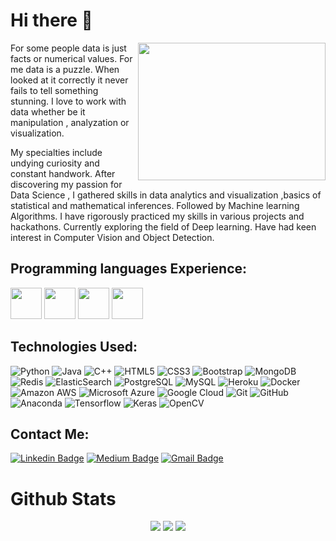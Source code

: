 <div style="inline">
<h1> Hi there 👋 </h1>
<img src="https://yyb7613mjr31k8vxr4692ftk-wpengine.netdna-ssl.com/wp-content/uploads/2020/09/d6aa5176-statistics-for-data-science-courses.gif" width="300px" height="220px" align="right">
<p> For some people data is just facts or numerical values. For me data is a puzzle. When looked at it correctly it never fails to tell something stunning. I love to work with data whether be it manipulation , analyzation or visualization.</p>
  
<p> My specialties include undying curiosity and constant handwork. After discovering my passion for Data Science , I gathered skills in data analytics and visualization ,basics of statistical and mathematical inferences. Followed by Machine learning Algorithms. I have rigorously practiced my skills in various projects and hackathons.
Currently exploring the field of Deep learning. Have had keen interest in Computer Vision and Object Detection. </p>
</div>

<p style="inline">

## Programming languages Experience: 
<div style="inline">
<img src="https://seeklogo.com/images/C/c-logo-1B1817C041-seeklogo.com.png" width="50px" height="50px">
<img src="https://seeklogo.com/images/C/c-programming-language-logo-9B32D017B1-seeklogo.com.png" width="50px" height="50px">
<img src="https://seeklogo.com/images/P/python-logo-A32636CAA3-seeklogo.com.png" width="50px" height="50px">
<img src="https://www.r-project.org/logo/Rlogo.png" width="50px" height="50px">  
</div>

## Technologies Used: 
![Python](https://img.shields.io/badge/-Python-black?style=flat-square&logo=Python)
![Java](https://img.shields.io/badge/-java-E34A86?style=flat-square&logo=java)
![C++](https://img.shields.io/badge/-C++-00599C?style=flat-square&logo=c)
![HTML5](https://img.shields.io/badge/-HTML5-E34F26?style=flat-square&logo=html5&logoColor=white)
![CSS3](https://img.shields.io/badge/-CSS3-1572B6?style=flat-square&logo=css3)
![Bootstrap](https://img.shields.io/badge/-Bootstrap-563D7C?style=flat-square&logo=bootstrap)
![MongoDB](https://img.shields.io/badge/-MongoDB-black?style=flat-square&logo=mongodb)
![Redis](https://img.shields.io/badge/-Redis-black?style=flat-square&logo=Redis)
![ElasticSearch](https://img.shields.io/badge/-ElasticSearch-005571?style=flat-square&logo=elasticsearch)
![PostgreSQL](https://img.shields.io/badge/-PostgreSQL-336791?style=flat-square&logo=postgresql)
![MySQL](https://img.shields.io/badge/-MySQL-black?style=flat-square&logo=mysql)
![Heroku](https://img.shields.io/badge/-Heroku-430098?style=flat-square&logo=heroku)
![Docker](https://img.shields.io/badge/-Docker-black?style=flat-square&logo=docker)
![Amazon AWS](https://img.shields.io/badge/Amazon%20AWS-232F3E?style=flat-square&logo=amazon-aws)
![Microsoft Azure](https://img.shields.io/badge/Microsoft%20Azure-232F7E?style=flat-square&logo=microsoft-azure)
![Google Cloud](https://img.shields.io/badge/Google%20Cloud-black?style=flat-square&logo=google-cloud)
![Git](https://img.shields.io/badge/-Git-black?style=flat-square&logo=git)
![GitHub](https://img.shields.io/badge/-GitHub-181717?style=flat-square&logo=github)
![Anaconda](https://img.shields.io/badge/-Anaconda-darkblue?style=flat-square&logo=Anaconda)
![Tensorflow](https://img.shields.io/badge/-Tensorflow-darkblue?style=flat-square&logo=Tensorflow)
![Keras](https://img.shields.io/badge/-Keras-darkblue?style=flat-square&logo=Keras)
![OpenCV](https://img.shields.io/badge/-OpenCV-darkblue?style=flat-square&logo=OpenCV)
</p>

## Contact Me:
[![Linkedin Badge](https://img.shields.io/badge/-mitultandon-blue?style=flat-square&logo=Linkedin&logoColor=white&link=https://www.linkedin.com/in/mitul-tandon-240842177/)](https://www.linkedin.com/in/mitul-tandon-240842177/)
[![Medium Badge](https://img.shields.io/badge/-@mitultandon-03a57a?style=flat-square&labelColor=000000&logo=Medium&link=https://medium.com/@mitultandon)](https://medium.com/@mitultandon)
[![Gmail Badge](https://img.shields.io/badge/-mitultandon@gmail.com-c14438?style=flat-square&logo=Gmail&logoColor=white&link=mailto:mitultandon@gmail.com)](mailto:mitultandon@gmail.com)
  
<!-- <p>Side Skills :- 
<br> 
1) Technical Writing <br>
2) Website Development ( Backend - Flask Framework | Front end for ML - Plotly ) <br> 
3) Graphic Designing ( Software's/Tools - Adobe Photoshop , Illustrator , Canva ) <br> 
</p> -->
<h1> Github Stats </h1>
<p align="center">
  <img src ="https://github-readme-stats.vercel.app/api?username=mitul01&show_icons=true&count_private=true&theme=darcula&hide_border=true&hide=issues,contribs&bg_color=00000000">
  <img src ="https://github-readme-stats.vercel.app/api/top-langs/?username=mitul01&layout=compact&hide_border=true&theme=darcula&bg_color=00000000&langs_count=6&hide=jupyter%20notebook,tex,css,php">
  <img src ="https://github-readme-streak-stats.herokuapp.com?user=mitul01&theme=darcula&hide_border=true&background=FFFFFF00">
  <br>
  <br>
</p>
<!--
**mitul01/mitul01** is a ✨ _special_ ✨ repository because its `README.md` (this file) appears on your GitHub profile.
-->

